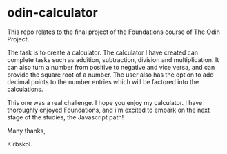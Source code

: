 # odin-calculator

This repo relates to the final project of the Foundations course of The Odin Project.

The task is to create a calculator. The calculator I have created can complete tasks such as addition, subtraction, division and multiplication. It can also turn a number from positive to negative and vice versa, and can provide the square root of a number. The user also has the option to add decimal points to the number entries which will be factored into the calculations.

This one was a real challenge. I hope you enjoy my calculator. I have thoroughly enjoyed Foundations, and i'm excited to embark on the next stage of the studies, the Javascript path!

Many thanks,

Kirbskol.